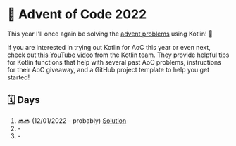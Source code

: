 # :christmas_tree: Advent of Code 2022

This year I'll once again be solving the [advent problems](https://adventofcode.com/) using Kotlin! :clinking_glasses:

If you are interested in trying out Kotlin for AoC this year or even next, check out [this YouTube video](https://youtu.be/6-XSehwRgSY) from the Kotlin team. They provide helpful tips for Kotlin functions that help with several past AoC problems, instructions for their AoC giveaway, and a GitHub project template to help you get started!

## :spiral_calendar: Days

1. :soon::soon: (12/01/2022 - probably) [Solution](src/main/kotlin/com/github/markaalvaro/advent2022/Day01.kt)
2. \- 
3. \-
